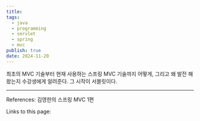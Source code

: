 ```yaml
---
title: 
tags:
  - java
  - programming
  - servlet
  - spring
  - mvc
publish: true
date: 2024-11-20
---
```

최초의 MVC 기술부터 현재 사용하는 스프링 MVC 기술까지 어떻게, 그리고 왜 발전 해왔는지 수강생에게 알려준다. 그 시작이 서블릿이다.


---
References: 김영한의 스프링 MVC 1편

Links to this page: 